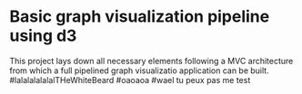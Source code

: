 # Basic graph visualization pipeline using d3

This project lays down all necessary elements following a MVC architecture from which a full pipelined graph visualizatio application can be built.
#lalalalalalalTHeWhiteBeard
#oaoaoa
#wael tu peux pas me test
